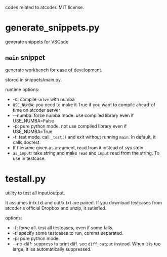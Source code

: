 codes related to atcoder. MIT license.

# generate_snippets.py

generate snippets for VSCode

## `main` snippet

generate workbench for ease of development.

stored in snippets/main.py.

runtime options:

- -c: compile `solve` with numba
- `USE_NUMBA`: you need to make it True if you want to compile ahead-of-time on atcoder server
- --numba: force numba mode. use compiled library even if USE_NUMBA=False
- -p: pure python mode. not use compiled library even if USE_NUMBA=True
- -t: test mode. call `_test()` and exit without running `main`. In default, it calls doctest.
- If filename given as argument, read from it instead of sys.stdin.
- `as_input`: take string and make `read` and `input` read from the string. To use in testcase.

# testall.py

utility to test all input/output.

It assumes in/x.txt and out/x.txt are paired.
If you download testcases from atcoder's official Dropbox and unzip, it satisfied.

options:

- -f: forse all. test all testcases, even if some fails.
- -t: specify some testcases to run, comma separated.
- -p: pure python mode.
- --no-diff: suppress to print diff. see `diff_output` instead. When it is too large, it iss automatically suppressed.
